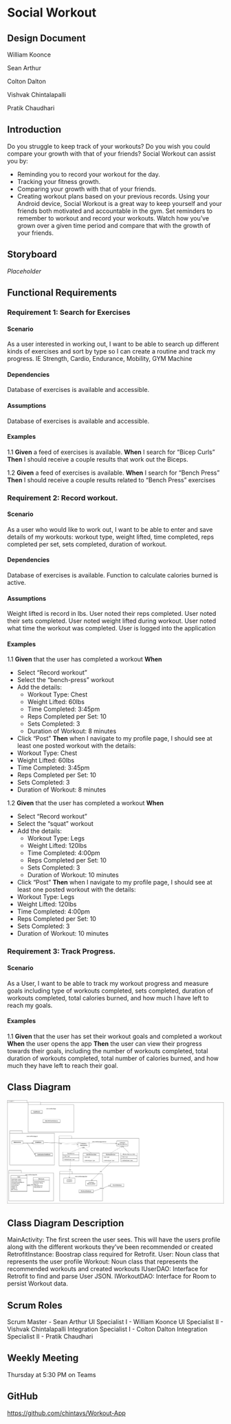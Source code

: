 # Social Workout


## Design Document

William Koonce

Sean Arthur 

Colton Dalton 

Vishvak Chintalapalli 

Pratik Chaudhari 

## Introduction 

Do you struggle to keep track of your workouts? Do you wish you could compare your growth with that of your friends? Social Workout can assist you by: 
- Reminding you to record your workout for the day. 
- Tracking your fitness growth.
- Comparing your growth with that of your friends.
- Creating workout plans based on your previous records. 
Using your Android device, Social Workout is a great way to keep yourself and your friends both motivated and accountable in the gym. Set reminders to remember to workout and record your workouts. Watch how you’ve grown over a given time period and compare that with the growth of your friends. 

## Storyboard 
*Placeholder* 

## Functional Requirements 
### Requirement 1: Search for Exercises  
#### Scenario 
As a user interested in working out, I want to be able to search up different kinds of exercises and sort by type so I can create a routine and track my progress. IE Strength, Cardio, Endurance, Mobility, GYM Machine  

#### Dependencies 
Database of exercises is available and accessible. 

#### Assumptions 
Database of exercises is available and accessible. 

#### Examples 
1.1 
**Given** a feed of exercises is available.
**When** I search for “Bicep Curls”
**Then** I should receive a couple results that work out the Biceps. 

1.2 
**Given** a feed of exercises is available.
**When** I search for “Bench Press”
**Then** I should receive a couple results related to “Bench Press” exercises 

### Requirement 2: Record workout. 
#### Scenario 
As a user who would like to work out, I want to be able to enter and save details of my workouts: workout type, weight lifted, time completed, reps completed per set, sets completed, duration of workout. 

#### Dependencies 
Database of exercises is available. 
Function to calculate calories burned is active. 

#### Assumptions 
Weight lifted is record in lbs.
User noted their reps completed.
User noted their sets completed.
User noted weight lifted during workout.
User noted what time the workout was completed. 
User is logged into the application 

#### Examples 
1.1 
**Given** that the user has completed a workout 
**When** 
- Select “Record workout”
- Select the “bench-press” workout
- Add the details:
  - Workout Type: Chest
  - Weight Lifted: 60lbs
  - Time Completed: 3:45pm
  - Reps Completed per Set: 10
  - Sets Completed: 3
  - Duration of Workout: 8 minutes
- Click “Post” 
**Then** when I navigate to my profile page, I should see at least one posted workout with the details:
 - Workout Type: Chest
 - Weight Lifted: 60lbs
 - Time Completed: 3:45pm
 - Reps Completed per Set: 10
 - Sets Completed: 3
 - Duration of Workout: 8 minutes

1.2 
**Given** that the user has completed a workout 
**When** 
- Select “Record workout” 
- Select the “squat” workout 
- Add the details: 
  - Workout Type: Legs 
  - Weight Lifted: 120lbs 
  - Time Completed: 4:00pm 
  - Reps Completed per Set: 10 
  - Sets Completed: 3 
  - Duration of Workout: 10 minutes 
- Click “Post” 
**Then** when I navigate to my profile page, I should see at least one posted workout with the details: 
- Workout Type: Legs 
- Weight Lifted: 120lbs 
- Time Completed: 4:00pm 
- Reps Completed per Set: 10 
- Sets Completed: 3 
- Duration of Workout: 10 minutes  

### Requirement 3: Track Progress. 

#### Scenario 
As a User, I want to be able to track my workout progress and measure goals including type of workouts completed, sets completed, duration of workouts completed, total calories burned, and how much I have left to reach my goals. 

#### Examples
1.1
**Given** that the user has set their workout goals and completed a workout 
**When** the user opens the app 
**Then** the user can view their progress towards their goals, including the number of workouts completed, total duration of workouts completed, total number of calories burned, and how much they have left to reach their goal.  

## Class Diagram 
![ClassDiagram](https://github.com/chintavs/Workout-App/blob/main/WorkoutAppDiagram.drawio.png)

## Class Diagram Description 
MainActivity: The first screen the user sees. This will have the users profile along with the different workouts they’ve been recommended or created 
RetrofitInstance: Boostrap class required for Retrofit. 
User: Noun class that represents the user profile 
Workout: Noun class that represents the recommended workouts and created workouts 
IUserDAO: Interface for Retrofit to find and parse User JSON. 
IWorkoutDAO: Interface for Room to persist Workout data. 

## Scrum Roles 
Scrum Master - Sean Arthur 
UI Specialist I - William Koonce 
UI Specialist II - Vishvak Chintalapalli 
Integration Specialist I - Colton Dalton 
Integration Specialist II - Pratik Chaudhari 

## Weekly Meeting 
Thursday at 5:30 PM on Teams 

## GitHub 
https://github.com/chintavs/Workout-App 
